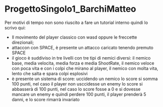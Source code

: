 # ProgettoSingolo1_BarchiMatteo

Per motivi di tempo non sono riuscito a fare un tutorial interno quindi lo scrivo qui:

- Il movimento del player classico con wasd oppure le freccette direzionali;
- attaccon con SPACE, è presente un attacco caricato tenendo premuto SPACE
- il gioco è suddiviso in tre livelli con tre tipi di nemici diversi: il nemico base, media velocita, 
media forza e media ShootRate, il nemico veloce con poca vita e con i colpi che mirano al player,
il nemico con molta vita, lento che salta e spara colpi esplosivi
- è presente un sistema di score: uccidendo un nemico lo score si somma 100 punti, nel caso il player
non usccidesse un enemy lo score si abbasserà di 100 punti, nel caso lo score fosse a 0 e si dovesse 
mancare un enemy e quindi perdere 100 punti, il player prenderà 5 danni, e lo score rimarrà invariato

